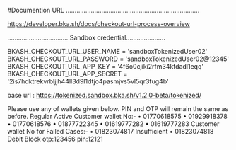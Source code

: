 #Documention URL
...........................................................................


https://developer.bka.sh/docs/checkout-url-process-overview


...................................Sandbox credential......................


BKASH_CHECKOUT_URL_USER_NAME = 'sandboxTokenizedUser02'
BKASH_CHECKOUT_URL_PASSWORD = 'sandboxTokenizedUser02@12345'
BKASH_CHECKOUT_URL_APP_KEY = '4f6o0cjiki2rfm34kfdadl1eqq'
BKASH_CHECKOUT_URL_APP_SECRET = '2is7hdktrekvrbljjh44ll3d9l1dtjo4pasmjvs5vl5qr3fug4b'

base url  : https://tokenized.sandbox.bka.sh/v1.2.0-beta/tokenized/



Please use any of wallets given below. PIN and OTP will remain the same as before.
Regular Active Customer wallet No:-
• 01770618575
• 01929918378
• 01770618576
• 01877722345
• 01619777282
• 01619777283
Customer wallet No for Failed Cases:-
• 01823074817 Insufficient
• 01823074818 Debit Block
otp:123456
pin:12121

